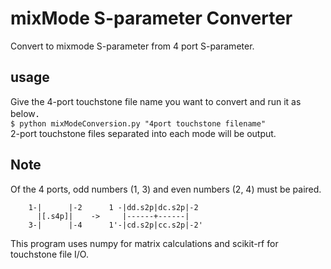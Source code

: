 # mixMode S-parameter Converter
Convert to mixmode S-parameter from 4 port S-parameter.

## usage
Give the 4-port touchstone file name you want to convert and run it as below．  
`$ python mixModeConversion.py "4port touchstone filename"`  
2-port touchstone files separated into each mode will be output.
## Note
Of the 4 ports, odd numbers (1, 3) and even numbers (2, 4) must be paired.  
```
    1-|      |-2      1 -|dd.s2p|dc.s2p|-2
      |[.s4p]|    ->     |------+------|
    3-|      |-4      1'-|cd.s2p|cc.s2p|-2'
```

This program uses numpy for matrix calculations and scikit-rf for touchstone file I/O.